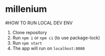 # millenium

#HOW TO RUN LOCAL DEV ENV

1. Clone repository
2. Run `npm i` or `npm ci` (to use package-lock)
3. Run `npm start`
4. The app will run on `localhost:8080`
